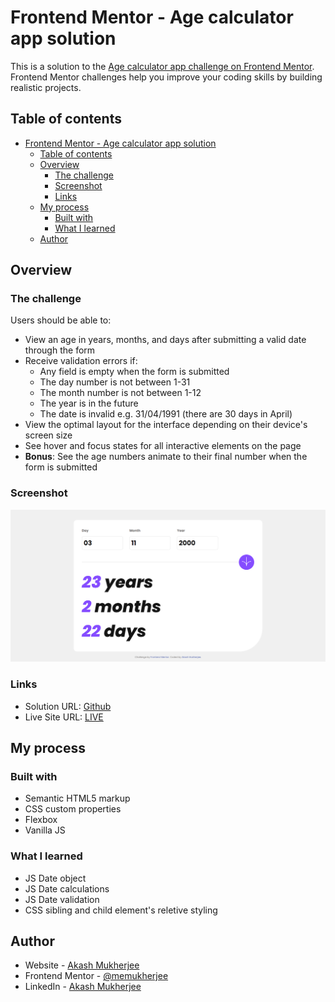 # Frontend Mentor - Age calculator app solution

This is a solution to the [Age calculator app challenge on Frontend Mentor](https://www.frontendmentor.io/challenges/age-calculator-app-dF9DFFpj-Q). Frontend Mentor challenges help you improve your coding skills by building realistic projects. 

## Table of contents

- [Frontend Mentor - Age calculator app solution](#frontend-mentor---age-calculator-app-solution)
  - [Table of contents](#table-of-contents)
  - [Overview](#overview)
    - [The challenge](#the-challenge)
    - [Screenshot](#screenshot)
    - [Links](#links)
  - [My process](#my-process)
    - [Built with](#built-with)
    - [What I learned](#what-i-learned)
  - [Author](#author)

## Overview

### The challenge

Users should be able to:

- View an age in years, months, and days after submitting a valid date through the form
- Receive validation errors if:
  - Any field is empty when the form is submitted
  - The day number is not between 1-31
  - The month number is not between 1-12
  - The year is in the future
  - The date is invalid e.g. 31/04/1991 (there are 30 days in April)
- View the optimal layout for the interface depending on their device's screen size
- See hover and focus states for all interactive elements on the page
- **Bonus**: See the age numbers animate to their final number when the form is submitted

### Screenshot

![](./screenshot.png)

### Links

- Solution URL: [Github](https://github.com/memukherjee/frontendmentor_projects/tree/main/age-calculator-app-main)
- Live Site URL: [LIVE](https://memukherjee.github.io/frontendmentor_projects/age-calculator-app-main)

## My process

### Built with

- Semantic HTML5 markup
- CSS custom properties
- Flexbox
- Vanilla JS

### What I learned

- JS Date object
- JS Date calculations
- JS Date validation
- CSS sibling and child element's reletive styling


## Author

- Website - [Akash Mukherjee](https://memukherjee.netlify.app)
- Frontend Mentor - [@memukherjee](https://www.frontendmentor.io/profile/memukherjee)
- LinkedIn - [Akash Mukherjee](https://www.linkedin.com/in/memukherjee)